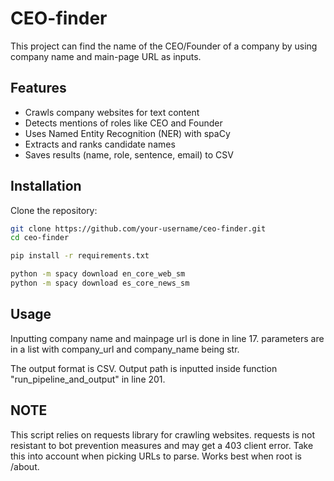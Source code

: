 # CEO-finder
This project can find the name of the CEO/Founder of a company by using company name and 
main-page URL as inputs.

## Features
- Crawls company websites for text content
- Detects mentions of roles like CEO and Founder
- Uses Named Entity Recognition (NER) with spaCy
- Extracts and ranks candidate names
- Saves results (name, role, sentence, email) to CSV

## Installation

Clone the repository:
```bash
git clone https://github.com/your-username/ceo-finder.git
cd ceo-finder

pip install -r requirements.txt

python -m spacy download en_core_web_sm
python -m spacy download es_core_news_sm
```

## Usage



Inputting company name and mainpage url is done in line 17. parameters are in a list with company_url and company_name being str.



The output format is CSV. Output path is inputted inside function "run_pipeline_and_output" in line 201.



## NOTE

This script relies on requests library for crawling websites. requests is not resistant to bot prevention measures and may get a 403 client error.
Take this into account when picking URLs to parse. Works best when root is /about.




